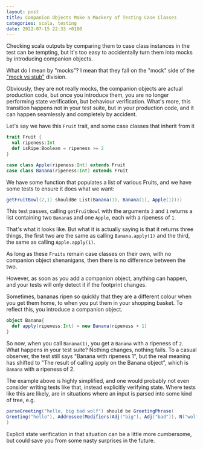 ```yaml
---
layout: post
title: Companion Objects Make a Mockery of Testing Case Classes
categories: scala, testing
date: 2022-07-15 22:33 +0100
---
```


Checking scala outputs by comparing them to case class instances in the 
test can be tempting, but it's too easy to accidentally turn them into
mocks by introducing companion objects.


What do I mean by "mocks"?  I mean that they fall on the "mock" side
of the ["mock vs stub"](https://martinfowler.com/articles/mocksArentStubs.html)
division.

Obviously, they are not really mocks, the companion objects are actual
production code, but once you introduce them,
you are no longer performing state verification, but behaviour verification.
What's more, this transition happens not in your test suite, but in your 
production code, and it can happen seamlessly and completely by accident.


Let's say we have this `Fruit` trait, and some case classes that inherit from it
```scala
trait Fruit {
  val ripeness:Int
  def isRipe:Boolean = ripeness >= 2
}

case class Apple(ripeness:Int) extends Fruit
case class Banana(ripeness:Int) extends Fruit
```

We have some function that populates a list of various Fruits, and we 
have some tests to ensure it does what we want:

```scala
getFruitBowl(2,1) shouldBe List(Banana(1), Banana(1), Apple(1))))
```

This test passes, calling `getFruitBowl` with the arguments `2` and `1`
returns a list containing two `Banana`s and one `Apple`, each with 
a ripeness of `1`.

That's what it looks like.  But what it is actually saying is that it 
returns three things, the first two are the same as calling `Banana.apply(1)`
and the third, the same as calling `Apple.apply(1)`.

As long as these `Fruits` remain case classes on their own, 
with no companion object shenanigans, then there is no difference 
between the two.

However, as soon as you add a companion object, anything can happen, 
and your tests will only detect it if the footprint changes.

Sometimes, bananas ripen so quickly that they are a different colour when 
you get them home, to when you put them in your shopping basket.  To 
reflect this, you introduce a companion object.

```scala
object Banana{
  def apply(ripeness:Int) = new Banana(ripeness + 1)
}
```

So now, when you call `Banana(1)`, you get a `Banana` with a ripeness of `2`.
What happens in your test suite?  Nothing changes, nothing fails.  To a 
casual observer, the test still says "Banana with ripeness 1", but the real
meaning has shifted to "The result of calling apply on the Banana object",
which is `Banana` with a ripeness of 2.

The example above is highly simplified, and one would probably not even
consider writing tests like that, instead explicitly verifying state.
Where tests like this are likely, are in situations where an input is 
parsed into some kind of tree, e.g.

```scala
parseGreeting("hello, big bad wolf") should be GreetingPhrase(
Greeting("hello"), Addressee(Modifiers(Adj("big"), Adj("bad")), N("wolf"))
)
```

Explicit state verification in that situation can be a little more cumbersome, but 
could save you from some nasty surprises in the future.